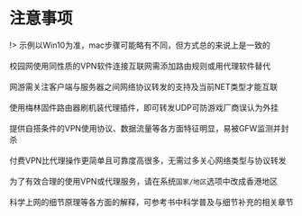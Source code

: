 # 注意事项

!> 示例以Win10为准，mac步骤可能略有不同，但方式总的来说上是一致的<br><br>
校园网使用同性质的VPN软件连接互联网需添加路由规则或用代理软件替代<br><br>
网游需关注客户端与服务器之间网络协议转发的支持及当前NET类型才能互联<br><br>
使用梅林固件路由器刷机装代理插件，即可转发UDP可防游戏厂商误认为外挂<br><br>
提供自搭条件的VPN使用协议、数据流量等各方面特征明显，易被GFW监测并封杀<br><br>
付费VPN比代理操作更简单且可靠度高很多，无需过多关心网络类型与协议转发<br><br>
为了有效合理的使用VPN或代理服务，请在系统`国家/地区`选项中改成香港地区<br><br>
科学上网的细节原理等各方面的解释，可参考书中科学普及与细节补充的相关章节<br>

<!-- > * **代理账号分享站点不因网速而特别的卡顿很可能它占用CPU资源开始挖矿了** -->
<!-- > * **建议别到以邀请码传销性质的ss站点购买账号** -->